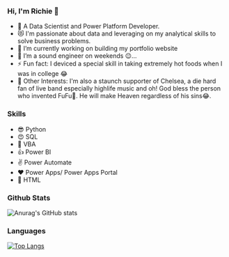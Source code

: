### Hi, I'm Richie 👋

- 🥅 A Data Scientist and Power Platform Developer. 
- 😻 I'm passionate about data and leveraging on my analytical skills to solve business problems.
- 🔭 I’m currently working on building my portfolio website
- 👯 I’m a sound engineer on weekends 😉...
- ⚡ Fun fact: I deviced a special skill in taking extremely hot foods when I was in college 😂
- 🧨 Other Interests: I'm also a staunch supporter of Chelsea, a die hard fan of live band especially highlife music and oh! God bless the person who invented FuFu🤩. He will make Heaven regardless of his sins😂.


### Skills
- 😎 Python
- 😍 SQL
- 🎈 VBA
- 👍 Power BI
- ✌ Power Automate
- ❤ Power Apps/ Power Apps Portal
- 🙌 HTML

### Github Stats
![Anurag's GitHub stats](https://github-readme-stats.vercel.app/api?username=rkadey&show_icons=true&theme=radical)

### Languages
[![Top Langs](https://github-readme-stats.vercel.app/api/top-langs/?username=rkadey&show_icons=true&theme=radical)](https://github.com/rkadey/github-readme-stats)
